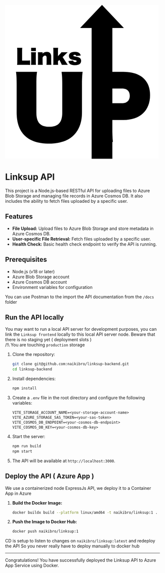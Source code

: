 ![logo](./docs/images/1.png)

# Linksup API

This project is a Node.js-based RESTful API for uploading files to Azure Blob Storage and managing file records in Azure Cosmos DB. It also includes the ability to fetch files uploaded by a specific user.

## Features

- **File Upload:** Upload files to Azure Blob Storage and store metadata in Azure Cosmos DB.
- **User-specific File Retrieval:** Fetch files uploaded by a specific user.
- **Health Check:** Basic health check endpoint to verify the API is running.

## Prerequisites

- Node.js (v18 or later)
- Azure Blob Storage account
- Azure Cosmos DB account
- Environment variables for configuration

You can use Postman to the import the API documentation from the `/docs` folder

## Run the API locally

You may want to run a local API server for development purposes, you can link the `Linksup frontend` locally to this local API server node. Beware that there is no staging yet ( deployment slots )  
/!\ You are touching `production` storage

1. Clone the repository:

   ```bash
   git clone git@github.com:naikibro/linksup-backend.git
   cd linksup-backend
   ```

2. Install dependencies:

   ```bash
   npm install
   ```

3. Create a `.env` file in the root directory and configure the following variables:

   ```
   VITE_STORAGE_ACCOUNT_NAME=<your-storage-account-name>
   VITE_AZURE_STORAGE_SAS_TOKEN=<your-sas-token>
   VITE_COSMOS_DB_ENDPOINT=<your-cosmos-db-endpoint>
   VITE_COSMOS_DB_KEY=<your-cosmos-db-key>
   ```

4. Start the server:

   ```bash
   npm run build
   npm start
   ```

5. The API will be available at `http://localhost:3000`.

## Deploy the API ( Azure App )

We use a containerized node ExpressJs API, we deploy it to a Container App in Azure

1. **Build the Docker Image:**

   ```bash
   docker buildx build --platform linux/amd64 -t naikibro/linksup:1 .   # this ensures compatibility with Azure container runners, if you build locally on Mac M3 it will fetch arm based image and fail on Azure deployment
   ```

2. **Push the Image to Docker Hub:**

   ```bash
   docker push naikibro/linksup:1
   ```

CD is setup to listen to changes on `naikibro/linksup:latest` and redeploy the API
So you never really have to deploy manually to docker hub

---

Congratulations! You have successfully deployed the Linksup API to Azure App Service using Docker.
